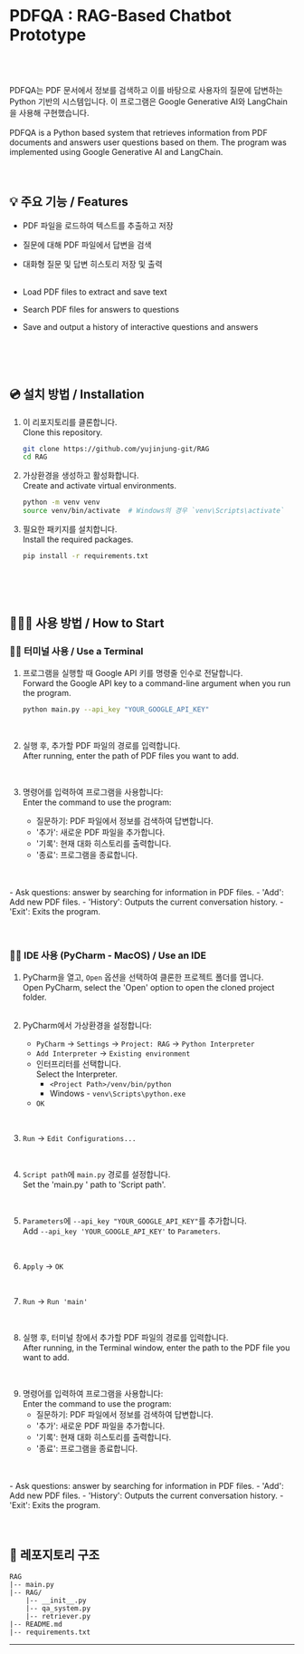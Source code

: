 # PDFQA : RAG-Based Chatbot Prototype
<br/>

<br/>
<br/>
PDFQA는 PDF 문서에서 정보를 검색하고 이를 바탕으로 사용자의 질문에 답변하는 Python 기반의 시스템입니다. 이 프로그램은 Google Generative AI와 LangChain을 사용해 구현했습니다.
<br/><br/>PDFQA is a Python based system that retrieves information from PDF documents and answers user questions based on them. The program was implemented using Google Generative AI and LangChain.

<br/>
<br/>
<br/>



## 💡 주요 기능 / Features

- PDF 파일을 로드하여 텍스트를 추출하고 저장
- 질문에 대해 PDF 파일에서 답변을 검색
- 대화형 질문 및 답변 히스토리 저장 및 출력<br/><br/>

- Load PDF files to extract and save text
- Search PDF files for answers to questions
- Save and output a history of interactive questions and answers


<br/>
<br/>
<br/>

## 💿 설치 방법 / Installation

1. 이 리포지토리를 클론합니다. <br/>Clone this repository.

    ```bash
    git clone https://github.com/yujinjung-git/RAG
    cd RAG
    ```


2. 가상환경을 생성하고 활성화합니다. <br/>Create and activate virtual environments.

    ```bash
    python -m venv venv
    source venv/bin/activate  # Windows의 경우 `venv\Scripts\activate`
    ```


3. 필요한 패키지를 설치합니다. <br/>Install the required packages.

    ```bash
    pip install -r requirements.txt
    ```
   
<br/>
<br/>
<br/>

## 👩🏻‍💻 사용 방법    / How to Start

### ☝🏻 터미널 사용 / Use a Terminal

1. 프로그램을 실행할 때 Google API 키를 명령줄 인수로 전달합니다. <br/>Forward the Google API key to a command-line argument when you run the program.

    ```bash
    python main.py --api_key "YOUR_GOOGLE_API_KEY"
    ```

<br/>

2. 실행 후, 추가할 PDF 파일의 경로를 입력합니다. <br/>After running, enter the path of PDF files you want to add.

<br/>

3. 명령어를 입력하여 프로그램을 사용합니다: <br/>Enter the command to use the program:

    - 질문하기: PDF 파일에서 정보를 검색하여 답변합니다.
    - '추가': 새로운 PDF 파일을 추가합니다.
    - '기록': 현재 대화 히스토리를 출력합니다.
    - '종료': 프로그램을 종료합니다.
   <br/>
<br/>
   - Ask questions: answer by searching for information in PDF files.
   - 'Add': Add new PDF files.
   - 'History': Outputs the current conversation history.
   - 'Exit': Exits the program.
   <br/>
   <br/>
   <br/>

### ✌🏻 IDE 사용 (PyCharm - MacOS) / Use an IDE

1. PyCharm을 열고, `Open` 옵션을 선택하여 클론한 프로젝트 폴더를 엽니다. <br/> Open PyCharm, select the 'Open' option to open the cloned project folder. 
<br/><br/>

2. PyCharm에서 가상환경을 설정합니다:
    - `PyCharm` -> `Settings` -> `Project: RAG` -> `Python Interpreter`
    - `Add Interpreter` -> `Existing environment`
    - 인터프리터를 선택합니다. <br/>Select the Interpreter. 
      - `<Project Path>/venv/bin/python`
      - Windows - `venv\Scripts\python.exe`
    - `OK`

<br/>

3. `Run` -> `Edit Configurations...`

<br/>

4. `Script path`에 `main.py` 경로를 설정합니다. <br/>Set the 'main.py ' path to 'Script path'.

<br/>

5. `Parameters`에 `--api_key "YOUR_GOOGLE_API_KEY"`를 추가합니다. <br/> Add `--api_key 'YOUR_GOOGLE_API_KEY'` to `Parameters`.

<br/>

6. `Apply` -> `OK`

<br/>

7. `Run` -> `Run 'main'`

<br/>

8. 실행 후, 터미널 창에서 추가할 PDF 파일의 경로를 입력합니다. <br/> After running, in the Terminal window, enter the path to the PDF file you want to add.

<br/>

9. 명령어를 입력하여 프로그램을 사용합니다: <br/>Enter the command to use the program:
    - 질문하기: PDF 파일에서 정보를 검색하여 답변합니다.
    - '추가': 새로운 PDF 파일을 추가합니다.
    - '기록': 현재 대화 히스토리를 출력합니다.
    - '종료': 프로그램을 종료합니다.
<br/>
<br/>
   - Ask questions: answer by searching for information in PDF files.
   - 'Add': Add new PDF files.
   - 'History': Outputs the current conversation history.
   - 'Exit': Exits the program.
<br/>
<br/>
<br/>


## 📂 레포지토리 구조

```plaintext
RAG
|-- main.py
|-- RAG/
    |-- __init__.py
    |-- qa_system.py
    |-- retriever.py
|-- README.md
|-- requirements.txt
```
---
# 

